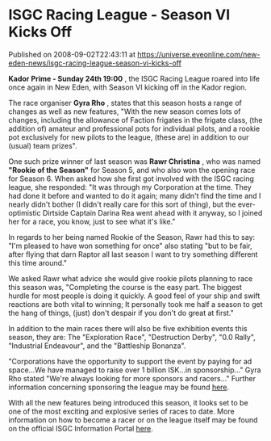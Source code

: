 # ISGC Racing League - Season VI Kicks Off
Published on 2008-09-02T22:43:11 at https://universe.eveonline.com/new-eden-news/isgc-racing-league-season-vi-kicks-off

**Kador Prime - Sunday 24th 19:00** , the ISGC Racing League roared into life once again in New Eden, with Season VI kicking off in the Kador region.

The race organiser **Gyra Rho** , states that this season hosts a range of changes as well as new features, "With the new season comes lots of changes, including the allowance of Faction frigates in the frigate class, (the addition of) amateur and professional pots for individual pilots, and a rookie pot exclusively for new pilots to the league, (these are) in addition to our (usual) team prizes".

One such prize winner of last season was **Rawr Christina** , who was named **"Rookie of the Season"** for Season 5, and who also won the opening race for Season 6. When asked how she first got involved with the ISGC racing league, she responded: "It was through my Corporation at the time. They had done it before and wanted to do it again; many didn't find the time and I nearly didn't bother (I didn't really care for this sort of thing), but the ever-optimistic Dirtside Captain Darina Rea went ahead with it anyway, so I joined her for a race, you know, just to see what it's like."

In regards to her being named Rookie of the Season, Rawr had this to say: "I'm pleased to have won something for once" also stating "but to be fair, after flying that darn Raptor all last season I want to try something different this time around."

We asked Rawr what advice she would give rookie pilots planning to race this season was, "Completing the course is the easy part. The biggest hurdle for most people is doing it quickly. A good feel of your ship and swift reactions are both vital to winning; It personally took me half a season to get the hang of things, (just) don't despair if you don't do great at first."

In addition to the main races there will also be five exhibition events this season, they are: The "Exploration Race", "Destruction Derby", "0.0 Rally", "Industrial Endeavour", and the "Battleship Bonanza".

"Corporations have the opportunity to support the event by paying for ad space...We have managed to raise over 1 billion ISK...in sponsorship..." Gyra Rho stated "We're always looking for more sponsors and racers..." Further information concerning sponsoring the league may be found [here](http://www.eve-ic.net/media/igbd/igbd.php?faction=ic&url=http%3A%2F%2Fwww.pleasure-hub.com%2Frace%2F).

With all the new features being introduced this season, it looks set to be one of the most exciting and explosive series of races to date. More information on how to become a racer or on the league itself may be found on the official ISGC Information Portal [here](http://www.eve-ic.net/media/igbd/igbd.php?faction=ic&url=http%3A%2F%2Fwww.pleasure-hub.com%2Fisgc%2Findex.php).
